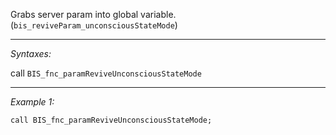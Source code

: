 Grabs server param into global variable. (`bis_reviveParam_unconsciousStateMode`)


---
*Syntaxes:*

call `BIS_fnc_paramReviveUnconsciousStateMode`

---
*Example 1:*

```sqf
call BIS_fnc_paramReviveUnconsciousStateMode;
```